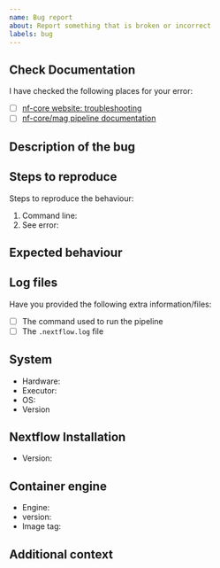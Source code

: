 ```yaml
---
name: Bug report
about: Report something that is broken or incorrect
labels: bug
---
```


<!--
# nf-core/mag bug report

Hi there!

Thanks for telling us about a problem with the pipeline.
Please delete this text and anything that's not relevant from the template below:
-->

## Check Documentation

I have checked the following places for your error:

- [ ] [nf-core website: troubleshooting](https://nf-co.re/usage/troubleshooting)
- [ ] [nf-core/mag pipeline documentation](https://nf-co.re/nf-core/mag/usage)

## Description of the bug

<!-- A clear and concise description of what the bug is. -->

## Steps to reproduce

Steps to reproduce the behaviour:

1. Command line: <!-- [e.g. `nextflow run ...`] -->
2. See error: <!-- [Please provide your error message] -->

## Expected behaviour

<!-- A clear and concise description of what you expected to happen. -->

## Log files

Have you provided the following extra information/files:

- [ ] The command used to run the pipeline
- [ ] The `.nextflow.log` file <!-- this is a hidden file in the directory where you launched the pipeline -->

## System

- Hardware: <!-- [e.g. HPC, Desktop, Cloud...] -->
- Executor: <!-- [e.g. slurm, local, awsbatch...] -->
- OS: <!-- [e.g. CentOS Linux, macOS, Linux Mint...] -->
- Version <!-- [e.g. 7, 10.13.6, 18.3...] -->

## Nextflow Installation

- Version: <!-- [e.g. 19.10.0] -->

## Container engine

- Engine: <!-- [e.g. Conda, Docker, Singularity, Podman, Shifter or Charliecloud] -->
- version: <!-- [e.g. 1.0.0] -->
- Image tag: <!-- [e.g. nfcore/mag:1.0.0] -->

## Additional context

<!-- Add any other context about the problem here. -->
